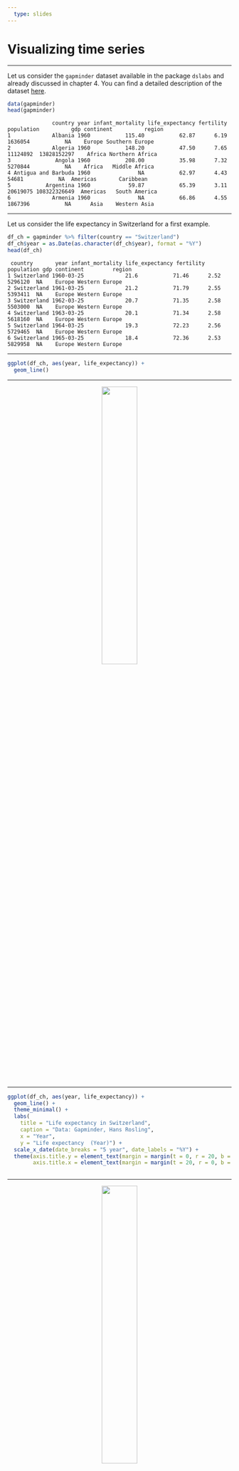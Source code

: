 ```yaml
---
  type: slides
---
```

# Visualizing time series
---

Let us consider the `gapminder` dataset available in the package `dslabs` and already discussed in chapter 4. You can find a detailed description of the dataset [here](https://stat.ethz.ch/R-manual/R-devel/library/datasets/html/iris.html).


```R
data(gapminder)
head(gapminder)
``` 



```out
              country year infant_mortality life_expectancy fertility population          gdp continent          region
1             Albania 1960           115.40           62.87      6.19    1636054           NA    Europe Southern Europe
2             Algeria 1960           148.20           47.50      7.65   11124892  13828152297    Africa Northern Africa
3              Angola 1960           208.00           35.98      7.32    5270844           NA    Africa   Middle Africa
4 Antigua and Barbuda 1960               NA           62.97      4.43      54681           NA  Americas       Caribbean
5           Argentina 1960            59.87           65.39      3.11   20619075 108322326649  Americas   South America
6             Armenia 1960               NA           66.86      4.55    1867396           NA      Asia    Western Asia
``` 


---

Let us consider the life expectancy in Switzerland for a first example.

```R
df_ch = gapminder %>% filter(country == "Switzerland")
df_ch$year = as.Date(as.character(df_ch$year), format = "%Y")
head(df_ch)
```


```out
 country       year infant_mortality life_expectancy fertility population gdp continent         region
1 Switzerland 1960-03-25             21.6           71.46      2.52    5296120  NA    Europe Western Europe
2 Switzerland 1961-03-25             21.2           71.79      2.55    5393411  NA    Europe Western Europe
3 Switzerland 1962-03-25             20.7           71.35      2.58    5503000  NA    Europe Western Europe
4 Switzerland 1963-03-25             20.1           71.34      2.58    5618160  NA    Europe Western Europe
5 Switzerland 1964-03-25             19.3           72.23      2.56    5729465  NA    Europe Western Europe
6 Switzerland 1965-03-25             18.4           72.36      2.53    5829958  NA    Europe Western Europe
```

---


```R
ggplot(df_ch, aes(year, life_expectancy)) +
  geom_line() 
```

---

<div style="text-align:center"><img src="line1.png" alt=" " width="40%"></div>

---

```R
ggplot(df_ch, aes(year, life_expectancy)) +
  geom_line() +
  theme_minimal() +
  labs(
    title = "Life expectancy in Switzerland",
    caption = "Data: Gapminder, Hans Rosling",
    x = "Year", 
    y = "Life expectancy  (Year)") + 
  scale_x_date(date_breaks = "5 year", date_labels = "%Y") +
  theme(axis.title.y = element_text(margin = margin(t = 0, r = 20, b = 0, l = 0)),
        axis.title.x = element_text(margin = margin(t = 20, r = 0, b = 0, l = 0)))
  
```

---

<div style="text-align:center"><img src="line2.png" alt=" " width="40%"></div>

---

Let us now represent the Life expectancy over the years, comparing Canada, China, Egypt, Germany and Switzerland.


```R
gapminder %>%
  filter(country %in% c("Switzerland", "Canada", "China", 
                        "India", "Egypt", "Germany", "Nepal")) %>%
  group_by(year, country) %>%
  summarise(life_expectancy = mean(life_expectancy)) %>%
  ggplot(aes(x=year, y=life_expectancy, color=country)) +
  geom_line(size=1)+ 
  theme_minimal() +
  labs(
    title = "Evolution of Life expectancy per continent",
    caption = "Data: Gapminder, Gapminder Foundation",
    x = "Year", 
    y = "Life expectancy",
    color = "Continent"
  )
```

---

<div style="text-align:center"><img src="line3.png" alt=" " width="40%"></div>
